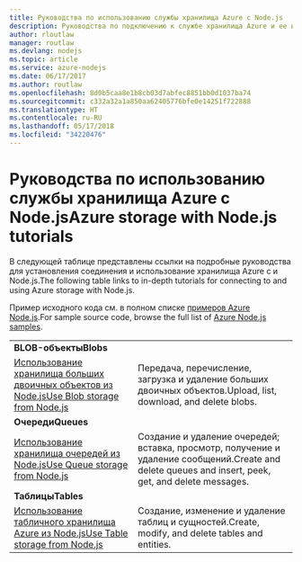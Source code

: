 ```yaml
---
title: Руководства по использованию службы хранилища Azure с Node.js
description: Руководства по подключению к службе хранилища Azure и ее использованию с Node.js.
author: rloutlaw
manager: routlaw
ms.devlang: nodejs
ms.topic: article
ms.service: azure-nodejs
ms.date: 06/17/2017
ms.author: routlaw
ms.openlocfilehash: 8d0b5caa8e1b8cb03d7abfec8851bb0d1037ba74
ms.sourcegitcommit: c332a32a1a850aa62405776bfe0e14251f722888
ms.translationtype: HT
ms.contentlocale: ru-RU
ms.lasthandoff: 05/17/2018
ms.locfileid: "34220476"
---
```

# <a name="azure-storage-with-nodejs-tutorials"></a><span data-ttu-id="f2779-103">Руководства по использованию службы хранилища Azure с Node.js</span><span class="sxs-lookup"><span data-stu-id="f2779-103">Azure storage with Node.js tutorials</span></span>

<span data-ttu-id="f2779-104">В следующей таблице представлены ссылки на подробные руководства для установления соединения и использование хранилища Azure с и Node.js.</span><span class="sxs-lookup"><span data-stu-id="f2779-104">The following table links to in-depth tutorials for connecting to and using Azure storage with Node.js.</span></span>

<span data-ttu-id="f2779-105">Пример исходного кода см. в полном списке [примеров Azure Node.js](https://azure.microsoft.com/resources/samples/?term=nodejs).</span><span class="sxs-lookup"><span data-stu-id="f2779-105">For sample source code, browse the full list of [Azure Node.js samples](https://azure.microsoft.com/resources/samples/?term=nodejs).</span></span>

| | |
|---|---|
| <span data-ttu-id="f2779-106">**BLOB-объекты**</span><span class="sxs-lookup"><span data-stu-id="f2779-106">**Blobs**</span></span> ||
| [<span data-ttu-id="f2779-107">Использование хранилища больших двоичных объектов из Node.js</span><span class="sxs-lookup"><span data-stu-id="f2779-107">Use Blob storage from Node.js</span></span>](http://docs.microsoft.com/azure/storage/storage-nodejs-how-to-use-blob-storage?toc=/azure/node/toc.json&bc=/azure/node/toc.json) | <span data-ttu-id="f2779-108">Передача, перечисление, загрузка и удаление больших двоичных объектов.</span><span class="sxs-lookup"><span data-stu-id="f2779-108">Upload, list, download, and delete blobs.</span></span> |
| <span data-ttu-id="f2779-109">**Очереди**</span><span class="sxs-lookup"><span data-stu-id="f2779-109">**Queues**</span></span> ||
| [<span data-ttu-id="f2779-110">Использование хранилища очередей из Node.js</span><span class="sxs-lookup"><span data-stu-id="f2779-110">Use Queue storage from Node.js</span></span>](http://docs.microsoft.com/azure/storage/storage-nodejs-how-to-use-queues?toc=/azure/node/toc.json&bc=/azure/node/toc.json) | <span data-ttu-id="f2779-111">Создание и удаление очередей; вставка, просмотр, получение и удаление сообщений.</span><span class="sxs-lookup"><span data-stu-id="f2779-111">Create and delete queues and insert, peek, get, and delete messages.</span></span> |
| <span data-ttu-id="f2779-112">**Таблицы**</span><span class="sxs-lookup"><span data-stu-id="f2779-112">**Tables**</span></span> ||
| [<span data-ttu-id="f2779-113">Использование табличного хранилища Azure из Node.js</span><span class="sxs-lookup"><span data-stu-id="f2779-113">Use Table storage from Node.js</span></span>](http://docs.microsoft.com/azure/storage/storage-nodejs-how-to-use-table-storage?toc=/azure/node/toc.json&bc=/azure/node/toc.json) | <span data-ttu-id="f2779-114">Создание, изменение и удаление таблиц и сущностей.</span><span class="sxs-lookup"><span data-stu-id="f2779-114">Create, modify, and delete tables and entities.</span></span> |
